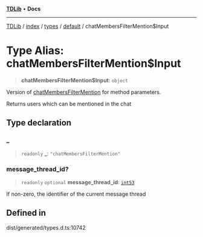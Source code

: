 [**TDLib**](../../../../../../README.md) • **Docs**

***

[TDLib](../../../../../../modules.md) / [index](../../../../../README.md) / [types](../../../README.md) / [default](../README.md) / chatMembersFilterMention$Input

# Type Alias: chatMembersFilterMention$Input

> **chatMembersFilterMention$Input**: `object`

Version of [chatMembersFilterMention](chatMembersFilterMention.md) for method parameters.

Returns users which can be mentioned in the chat

## Type declaration

### \_

> `readonly` **\_**: `"chatMembersFilterMention"`

### message\_thread\_id?

> `readonly` `optional` **message\_thread\_id**: [`int53`](int53.md)

If non-zero, the identifier of the current message thread

## Defined in

dist/generated/types.d.ts:10742

